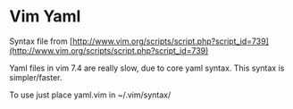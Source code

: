 Vim Yaml
========

Syntax file from [http://www.vim.org/scripts/script.php?script_id=739](http://www.vim.org/scripts/script.php?script_id=739)

Yaml files in vim 7.4 are really slow, due to core yaml syntax. This syntax is simpler/faster.

To use just place yaml.vim in ~/.vim/syntax/
